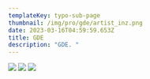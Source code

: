 ```yaml
---
templateKey: typo-sub-page
thumbnail: /img/pro/gde/artist_inz.png
date: 2023-03-16T04:59:59.653Z
title: GDE
description: "GDE. "
---
```


![](/img/pro/gde/artist_inz.png)
![](/img/pro/gde/artist_zam.png)
![](/img/pro/gde/artists_yas2.png)

